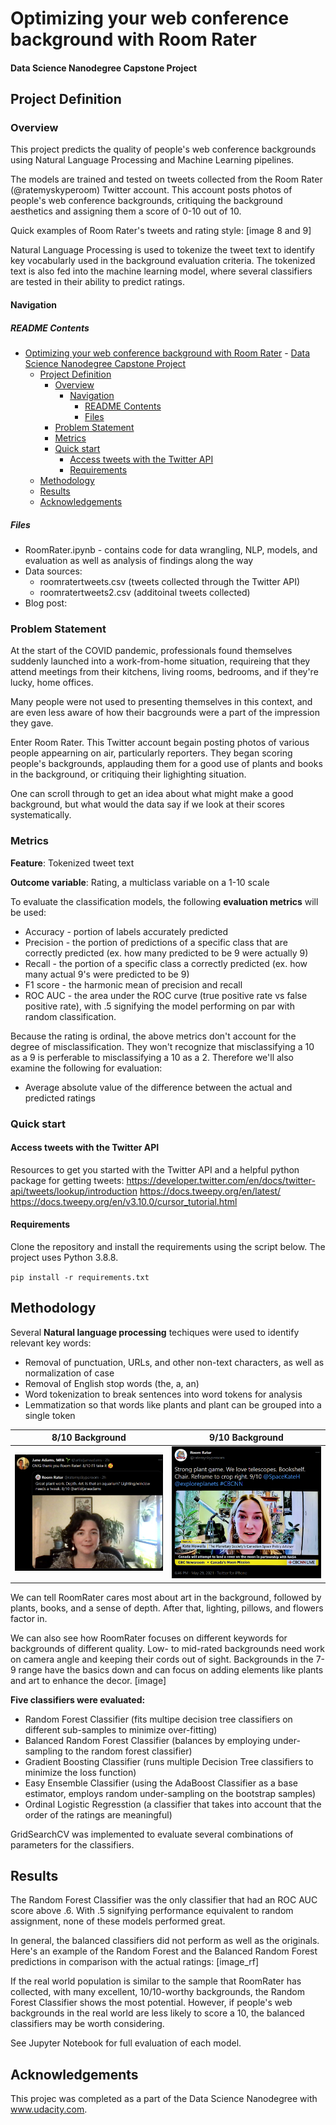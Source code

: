 # Optimizing your web conference background with Room Rater

#### Data Science Nanodegree Capstone Project

## Project Definition

### Overview

This project predicts the quality of people's web conference backgrounds using Natural Language Processing and Machine Learning pipelines.

The models are trained and tested on tweets collected from the Room Rater (@ratemyskyperoom) Twitter account. This account posts photos of people's web conference backgrounds, critiquing the background aesthetics and assigning them a score of 0-10 out of 10.

Quick examples of Room Rater's tweets and rating style:
[image 8 and 9]

Natural Language Processing is used to tokenize the tweet text to identify key vocabularly used in the background evaluation criteria. The tokenized text is also fed into the machine learning model, where several classifiers are tested in their ability to predict ratings.

#### Navigation

##### README Contents

- [Optimizing your web conference background with Room Rater](#optimizing-your-web-conference-background-with-room-rater)
      - [Data Science Nanodegree Capstone Project](#data-science-nanodegree-capstone-project)
  - [Project Definition](#project-definition)
    - [Overview](#overview)
      - [Navigation](#navigation)
        - [README Contents](#readme-contents)
        - [Files](#files)
    - [Problem Statement](#problem-statement)
    - [Metrics](#metrics)
    - [Quick start](#quick-start)
      - [Access tweets with the Twitter API](#access-tweets-with-the-twitter-api)
      - [Requirements](#requirements)
  - [Methodology](#methodology)
  - [Results](#results)
  - [Acknowledgements](#acknowledgements)

##### Files

- RoomRater.ipynb - contains code for data wrangling, NLP, models, and evaluation as well as analysis of findings along the way
- Data sources:
    - roomratertweets.csv (tweets collected through the Twitter API)
    - roomratertweets2.csv (additoinal tweets collected)
- Blog post:

### Problem Statement

At the start of the COVID pandemic, professionals found themselves suddenly launched into a work-from-home situation, requireing that they attend meetings from their kitchens, living rooms, bedrooms, and if they're lucky, home offices.

Many people were not used to presenting themselves in this context, and are even less aware of how their bacgrounds were a part of the impression they gave. 

Enter Room Rater. This Twitter account begain posting photos of various people appearning on air, particularly reporters. They began scoring people's backgrounds, applauding them for a good use of plants and books in the background, or critiquing their lighighting situation.

One can scroll through to get an idea about what might make a good background, but what would the data say if we look at their scores systematically.

### Metrics

**Feature**: Tokenized tweet text

**Outcome variable**: Rating, a multiclass variable on a 1-10 scale

To evaluate the classification models, the following **evaluation metrics** will be used:
- Accuracy - portion of labels accurately predicted
- Precision - the portion of predictions of a specific class that are correctly predicted (ex. how many predicted to be 9 were actually 9)
- Recall - the portion of a specific class a correctly predicted (ex. how many actual 9's were predicted to be 9)
- F1 score - the harmonic mean of precision and recall
- ROC AUC - the area under the ROC curve (true positive rate vs false positive rate), with .5 signifying the model performing on par with random classification.

Because the rating is ordinal, the above metrics don't account for the degree of misclassification. They won't recognize that misclassifying a 10 as a 9 is perferable to misclassifying a 10 as a 2. Therefore we'll also examine the following for evaluation:
- Average absolute value of the difference between the actual and predicted ratings

### Quick start

#### Access tweets with the Twitter API

Resources to get you started with the Twitter API and a helpful python package for getting tweets:
https://developer.twitter.com/en/docs/twitter-api/tweets/lookup/introduction
https://docs.tweepy.org/en/latest/
https://docs.tweepy.org/en/v3.10.0/cursor_tutorial.html

#### Requirements

Clone the repository and install the requirements using the script below. The project uses Python 3.8.8.

`pip install -r requirements.txt`

## Methodology

Several **Natural language processing** techiques were used to identify relevant key words:
- Removal of punctuation, URLs, and other non-text characters, as well as normalization of case
- Removal of English stop words (the, a, an)
- Word tokenization to break sentences into word tokens for analysis
- Lemmatization so that words like plants and plant can be grouped into a single token

8/10 Background                                 | 9/10 Background
:----------------------------------------------:|:----------------------------------------------:
![Tweet rated 8/10](./images/TweetExample8.PNG) | ![Tweet rated 9/10](./images/TweetExample9.PNG)

We can tell RoomRater cares most about art in the background, followed by plants, books, and a sense of depth. After that, lighting, pillows, and flowers factor in.

We can also see how RoomRater focuses on different keywords for backgrounds of different quality. Low- to mid-rated backgrounds need work on camera angle and keeping their cords out of sight. Backgrounds in the 7-9 range have the basics down and can focus on adding elements like plants and art to enhance the decor.
[image]

**Five classifiers were evaluated:**
- Random Forest Classifier (fits multipe decision tree classifiers on different sub-samples to minimize over-fitting)
- Balanced Random Forest Classifier (balances by employing under-sampling to the random forest classifier)
- Gradient Boosting Classifier (runs multiple Decision Tree classifiers to minimize the loss function)
- Easy Ensemble Classifier (using the AdaBoost Classifier as a base estimator, employs random under-sampling on the bootstrap samples)
- Ordinal Logistic Regresstion (a classifier that takes into account that the order of the ratings are meaningful)

GridSearchCV was implemented to evaluate several combinations of parameters for the classifiers.

## Results

The Random Forest Classifier was the only classifier that had an ROC AUC score above .6. With .5 signifying performance equivalent to random assignment, none of these models performed great.

In general, the balanced classifiers did not perform as well as the originals. Here's an example of the Random Forest and the Balanced Random Forest predictions in comparison with the actual ratings:
[image_rf]

If the real world population is similar to the sample that RoomRater has collected, with many excellent, 10/10-worthy backgrounds, the Random Forest Classifier shows the most potential. However, if people's web backgrounds in the real world are less likely to score a 10, the balanced classifiers may be worth considering.

See Jupyter Notebook for full evaluation of each model.

## Acknowledgements

This projec was completed as a part of the Data Science Nanodegree with www.udacity.com.

